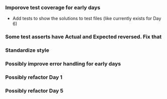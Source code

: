 ### Imporove test coverage for early days

* Add tests to show the solutions to test files (like currently exists for Day 6)

### Some test asserts have Actual and Expected reversed. Fix that

### Standardize style

### Possibly improve error handling for early days

### Possibly refactor Day 1

### Possibly refactor Day 5